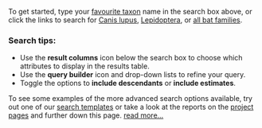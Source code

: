 <!--
Content to display immediately below the search box when the user toggles "show examples"
-->

To get started, type your [favourite taxon](/search?query=tax_name%289925%5BCapra%20hircus%5D%29&result=taxon&includeEstimates=true&summaryValues=count&taxonomy=ncbi&size=10) name in the search box above, or click the links to search for [Canis lupus](/search?query=tax_name%289612%5BCanis%20lupus%5D%29&result=taxon&summaryValues=count&taxonomy=ncbi), [Lepidoptera](/search?query=tax_name%287088%5BLepidoptera%5D%29&result=taxon&includeEstimates=true&taxonomy=ncbi), or [all bat families](/search?tax_tree%289397%5BChiroptera%5D%29%20AND%20tax_rank%28family%29&result=taxon&includeEstimates=true&taxonomy=ncbi).

### Search tips:

- Use the **result columns** icon below the search box to choose which attributes to display in the results table.
- Use the **query builder** icon and drop-down lists to refine your query.
- Toggle the options to **include descendants** or **include estimates**.

To see some examples of the more advanced search options available, try out one of our [search templates](/templates) or take a look at the reports on the [project pages](/projects) and further down this page. [read more...](/help)
